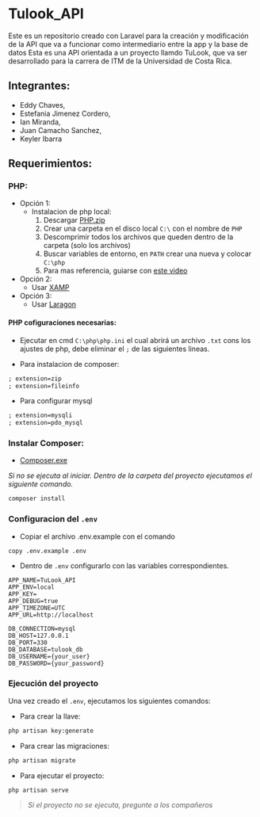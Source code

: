 # Tulook_API
Este es un repositorio creado con Laravel para la creación y modificación de la API que va a funcionar como intermediario entre la app y la base de datos
Esta es una API orientada a un proyecto llamdo TuLook, que va ser desarrollado para la carrera de ITM de la Universidad de Costa Rica.
## Integrantes:
+ Eddy Chaves,
+ Estefania Jimenez Cordero,
+ Ian Miranda,
+ Juan Camacho Sanchez,
+ Keyler Ibarra

## Requerimientos:
### PHP:
- Opción 1:
  - Instalacion de php local:
    1. Descargar [PHP.zip](https://windows.php.net/downloads/releases/php-8.3.11-Win32-vs16-x64.zip)
    2. Crear una carpeta en el disco local `C:\` con el nombre de `PHP`
    3. Descomprimir todos los archivos que queden dentro de la carpeta (solo los archivos)
    4. Buscar variables de entorno, en `PATH` crear una nueva y colocar `C:\php`
    5. Para mas referencia, guiarse con [este video](https://www.youtube.com/watch?v=3tnb9FuWfpU)
- Opción 2:
  - Usar [XAMP](https://sourceforge.net/projects/xampp/files/XAMPP%20Windows/8.0.30/xampp-windows-x64-8.0.30-0-VS16-installer.exe)
- Opción 3:
  - Usar [Laragon](https://github.com/leokhoa/laragon/releases/download/6.0.0/laragon-wamp.exe)
  
#### PHP cofiguraciones necesarias:
- Ejecutar en cmd `C:\php\php.ini` el cual abrirá un archivo `.txt` cons los ajustes de php, debe eliminar el `;` de las siguientes lineas.
+ Para instalacion de composer:
~~~txt
; extension=zip
; extension=fileinfo
~~~

+ Para configurar mysql
~~~txt
; extension=mysqli
; extension=pdo_mysql
~~~
  
### Instalar Composer:
- [Composer.exe](https://getcomposer.org/Composer-Setup.exe)

_Si no se ejecuta al iniciar.
Dentro de la carpeta del proyecto ejecutamos el siguiente comando._
~~~bash
composer install
~~~

### Configuracion del `.env`
- Copiar el archivo .env.example con el comando
~~~bash 
copy .env.example .env 
~~~
- Dentro de `.env` configurarlo con las variables correspondientes.
~~~.env
APP_NAME=TuLook_API
APP_ENV=local
APP_KEY=
APP_DEBUG=true
APP_TIMEZONE=UTC
APP_URL=http://localhost
~~~
~~~.env
DB_CONNECTION=mysql
DB_HOST=127.0.0.1
DB_PORT=330
DB_DATABASE=tulook_db
DB_USERNAME={your_user}
DB_PASSWORD={your_password}
~~~  
### Ejecución del proyecto
Una vez creado el `.env`, ejecutamos los siguientes comandos:
- Para crear la llave:
~~~bash
php artisan key:generate
~~~

- Para crear las migraciones:
~~~bash
php artisan migrate
~~~

- Para ejecutar el proyecto:
~~~bash
php artisan serve
~~~

> _Si el proyecto no se ejecuta, pregunte a los compañeros_